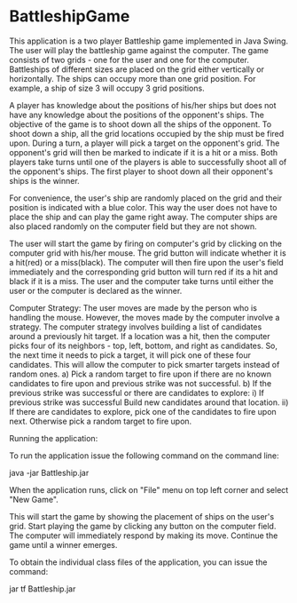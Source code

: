 # BattleshipGame

This application is a two player Battleship game implemented in Java Swing. The user will play the battleship game against the computer. The game consists of two grids - one for the user and one for the computer. Battleships of different sizes are placed on the grid either vertically or horizontally. The ships can occupy more than one grid position. For example, a ship of size 3 will occupy 3 grid positions. 

A player has knowledge about the positions of his/her ships but does not have any knowledge about the positions of the opponent's ships. The objective of the game is to shoot down all the ships of the opponent. To shoot down a ship, all the grid locations occupied by the ship must be fired upon. During a turn, a player will pick a target on the opponent's grid. The opponent's grid will then be marked to indicate if it is a hit or a miss. Both players take turns until one of the players is able to successfully shoot all of the opponent's ships. The first player to shoot down all their opponent's ships is the winner.

For convenience, the user's ship are randomly placed on the grid and their position is indicated with a blue color. This way the user does not have to place the ship and can play the game right away. The computer ships are also placed randomly on the computer field but they are not shown.

The user will start the game by firing on computer's grid by clicking on the computer grid with his/her mouse. The grid button will indicate whether it is a hit(red) or a miss(black). The computer will then fire upon the user's field immediately and the corresponding grid button will turn red if its a hit and black if it is a miss. The user and the computer take turns until either the user or the computer is declared as the winner.

Computer Strategy:
The user moves are made by the person who is handling the mouse. However, the moves made by the computer involve a strategy. The computer strategy involves building a list of candidates around a previously hit target. If a location was a hit, then the computer picks four of its neighbors - top, left, bottom, and right as candidates. So, the next time it needs to pick a target, it will pick one of these four candidates. This will allow the computer to pick smarter targets instead of random ones.
a) Pick a random target to fire upon if there are no known candidates to fire upon and previous strike was not successful.
b) If the previous strike was successful or there are candidates to explore:
    i) If previous strike was successful 
            Build new candidates around that location.
    ii) If there are candidates to explore, 
            pick one of the candidates to fire upon next.
        Otherwise
            pick a random target to fire upon.

Running the application:

To run the application issue the following command on the command line:

java -jar Battleship.jar

When the application runs, click on "File" menu on top left corner and select "New Game".

This will start the game by showing the placement of ships on the user's grid. Start playing the game by clicking any button on the computer field. The computer will immediately respond by making its move. Continue the game until a winner emerges.

To obtain the individual class files of the application, you can issue the command:

jar tf Battleship.jar


